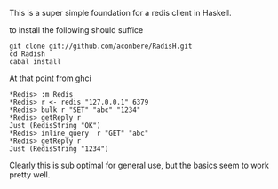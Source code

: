This is a super simple foundation for a redis client in Haskell.

to install the following should suffice

    git clone git://github.com/aconbere/RadisH.git
    cd Radish
    cabal install

At that point from ghci

    *Redis> :m Redis
    *Redis> r <- redis "127.0.0.1" 6379
    *Redis> bulk r "SET" "abc" "1234"
    *Redis> getReply r
    Just (RedisString "OK")
    *Redis> inline_query  r "GET" "abc"
    *Redis> getReply r
    Just (RedisString "1234")

Clearly this is sub optimal for general use, but the basics seem to work pretty well.
